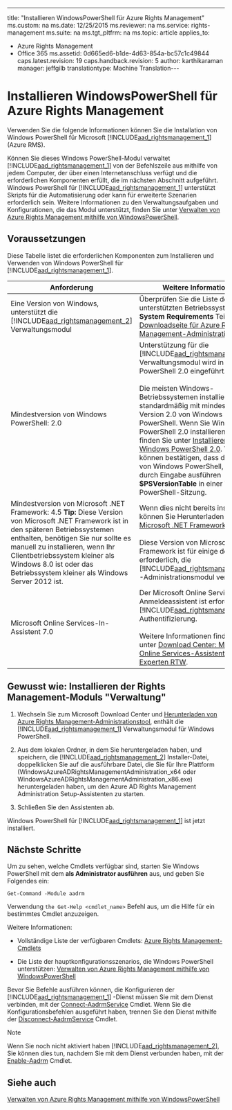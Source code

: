 ---
title: "Installieren WindowsPowerShell f&#252;r Azure Rights Management"
ms.custom: na
ms.date: 12/25/2015
ms.reviewer: na
ms.service: rights-management
ms.suite: na
ms.tgt_pltfrm: na
ms.topic: article
applies_to: 
  - Azure Rights Management
  - Office 365
ms.assetid: 0d665ed6-b1de-4d63-854a-bc57c1c49844
caps.latest.revision: 19
caps.handback.revision: 5
author: karthikaraman
manager: jeffgilb
translationtype: Machine Translation---
# Installieren WindowsPowerShell f&#252;r Azure Rights Management
Verwenden Sie die folgende Informationen können Sie die Installation von Windows PowerShell für Microsoft [!INCLUDE[aad_rightsmanagement_1](../../ems/AADRightsMgmt/includes/aad_rightsmanagement_1_md.md)] (Azure RMS).

Können Sie dieses Windows PowerShell-Modul verwaltet [!INCLUDE[aad_rightsmanagement_1](../../ems/AADRightsMgmt/includes/aad_rightsmanagement_1_md.md)] von der Befehlszeile aus mithilfe von jedem Computer, der über einen Internetanschluss verfügt und die erforderlichen Komponenten erfüllt, die im nächsten Abschnitt aufgeführt. Windows PowerShell für [!INCLUDE[aad_rightsmanagement_1](../../ems/AADRightsMgmt/includes/aad_rightsmanagement_1_md.md)] unterstützt Skripts für die Automatisierung oder kann für erweiterte Szenarien erforderlich sein. Weitere Informationen zu den Verwaltungsaufgaben und Konfigurationen, die das Modul unterstützt, finden Sie unter [Verwalten von Azure Rights Management mithilfe von WindowsPowerShell](../../ems/AADRightsMgmt/Administering-Azure-Rights-Management-by-Using-Windows-PowerShell.md).

## Voraussetzungen
Diese Tabelle listet die erforderlichen Komponenten zum Installieren und Verwenden von Windows PowerShell für [!INCLUDE[aad_rightsmanagement_1](../../ems/AADRightsMgmt/includes/aad_rightsmanagement_1_md.md)].

|Anforderung|Weitere Informationen|
|---------------|-------------------------|
|Eine Version von Windows, unterstützt die [!INCLUDE[aad_rightsmanagement_2](../../ems/AADRightsMgmt/includes/aad_rightsmanagement_2_md.md)] Verwaltungsmodul|Überprüfen Sie die Liste der unterstützten Betriebssysteme in der **System Requirements** Teil der [-Downloadseite für Azure Rights Management-Administrationstool](http://go.microsoft.com/fwlink/?LinkId=257721).|
|Mindestversion von Windows PowerShell: 2.0|Unterstützung für die [!INCLUDE[aad_rightsmanagement_2](../../ems/AADRightsMgmt/includes/aad_rightsmanagement_2_md.md)] Verwaltungsmodul wird in Windows PowerShell 2.0 eingeführt.<br /><br />Die meisten Windows-Betriebssystemen installiert standardmäßig mit mindestens Version 2.0 von Windows PowerShell. Wenn Sie Windows PowerShell 2.0 installieren müssen, finden Sie unter [Installieren von Windows PowerShell 2.0](http://msdn.microsoft.com/library/ff637750.aspx). **Tip:** Sie können bestätigen, dass die Version von Windows PowerShell, die Sie durch Eingabe ausführen **$PSVersionTable** in einer Windows PowerShell-Sitzung.|
|Mindestversion von Microsoft .NET Framework: 4.5 **Tip:** Diese Version von Microsoft .NET Framework ist in den späteren Betriebssystemen enthalten, benötigen Sie nur sollte es manuell zu installieren, wenn Ihr Clientbetriebssystem kleiner als Windows 8.0 ist oder das Betriebssystem kleiner als Windows Server 2012 ist.|Wenn dies nicht bereits installiert ist, können Sie Herunterladen der [Microsoft .NET Framework 4.5](http://www.microsoft.com/download/details.aspx?id=30653).<br /><br />Diese Version von Microsoft .NET Framework ist für einige der Klassen erforderlich, die [!INCLUDE[aad_rightsmanagement_2](../../ems/AADRightsMgmt/includes/aad_rightsmanagement_2_md.md)] -Administrationsmodul verwendet.|
|Microsoft Online Services-In-Assistent 7.0|Der Microsoft Online Services-Anmeldeassistent ist erforderlich für [!INCLUDE[aad_rightsmanagement_1](../../ems/AADRightsMgmt/includes/aad_rightsmanagement_1_md.md)] Authentifizierung.<br /><br />Weitere Informationen finden Sie unter [Download Center: Microsoft Online Services-Assistent für IT-Experten RTW](http://www.microsoft.com/en-us/download/details.aspx?id=41950).|

## Gewusst wie: Installieren der Rights Management-Moduls "Verwaltung"

1.  Wechseln Sie zum Microsoft Download Center und [Herunterladen von Azure Rights Management-Administrationstool](https://go.microsoft.com/fwlink/?LinkId=257721), enthält die [!INCLUDE[aad_rightsmanagement_1](../../ems/AADRightsMgmt/includes/aad_rightsmanagement_1_md.md)] Verwaltungsmodul für Windows PowerShell.

2.  Aus dem lokalen Ordner, in dem Sie heruntergeladen haben, und speichern, die [!INCLUDE[aad_rightsmanagement_2](../../ems/AADRightsMgmt/includes/aad_rightsmanagement_2_md.md)] Installer-Datei, doppelklicken Sie auf die ausführbare Datei, die Sie für Ihre Plattform (WindowsAzureADRightsManagementAdministration_x64 oder WindowsAzureADRightsManagementAdministration_x86.exe) heruntergeladen haben, um den Azure AD Rights Management Administration Setup-Assistenten zu starten.

3.  Schließen Sie den Assistenten ab.

Windows PowerShell für [!INCLUDE[aad_rightsmanagement_1](../../ems/AADRightsMgmt/includes/aad_rightsmanagement_1_md.md)] ist jetzt installiert.

## Nächste Schritte
Um zu sehen, welche Cmdlets verfügbar sind, starten Sie Windows PowerShell mit dem **als Administrator ausführen** aus, und geben Sie Folgendes ein:

```
Get-Command -Module aadrm
```
Verwendung `the Get-Help <cmdlet_name>` Befehl aus, um die Hilfe für ein bestimmtes Cmdlet anzuzeigen.

Weitere Informationen:

-   Vollständige Liste der verfügbaren Cmdlets: [Azure Rights Management-Cmdlets](https://msdn.microsoft.com/library/windowsazure/dn629398.aspx)

-   Die Liste der hauptkonfigurationsszenarios, die Windows PowerShell unterstützen: [Verwalten von Azure Rights Management mithilfe von WindowsPowerShell](../../ems/AADRightsMgmt/Administering-Azure-Rights-Management-by-Using-Windows-PowerShell.md)

Bevor Sie Befehle ausführen können, die Konfigurieren der [!INCLUDE[aad_rightsmanagement_1](../../ems/AADRightsMgmt/includes/aad_rightsmanagement_1_md.md)] -Dienst müssen Sie mit dem Dienst verbinden, mit der [Connect-AadrmService](https://msdn.microsoft.com/library/windowsazure/dn629415.aspx) Cmdlet. Wenn Sie die Konfigurationsbefehlen ausgeführt haben, trennen Sie den Dienst mithilfe der [Disconnect-AadrmService](https://msdn.microsoft.com/library/windowsazure/dn629416.aspx) Cmdlet.

> [!NOTE]
> Wenn Sie noch nicht aktiviert haben [!INCLUDE[aad_rightsmanagement_2](../../ems/AADRightsMgmt/includes/aad_rightsmanagement_2_md.md)], Sie können dies tun, nachdem Sie mit dem Dienst verbunden haben, mit der [Enable-Aadrm](https://msdn.microsoft.com/library/windowsazure/dn629412.aspx) Cmdlet.

## Siehe auch
[Verwalten von Azure Rights Management mithilfe von WindowsPowerShell](../../ems/AADRightsMgmt/Administering-Azure-Rights-Management-by-Using-Windows-PowerShell.md)

